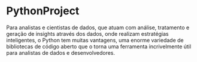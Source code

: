 # PythonProject
Para analistas e cientistas de dados, que atuam com análise, tratamento e geração de insights através dos dados, onde realizam estratégias inteligentes, o Python tem muitas vantagens, uma enorme variedade de bibliotecas de código aberto que o torna uma ferramenta incrivelmente útil para analistas de dados e desenvolvedores.
